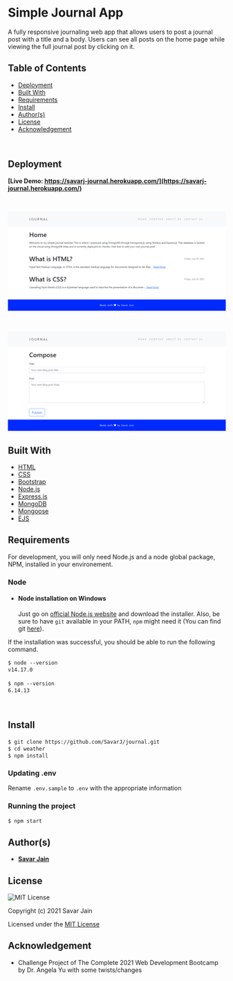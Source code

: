 # Simple Journal App

A fully responsive journaling web app that allows users to post a journal post with a title and a body. Users can see all posts on the home page while viewing the full journal post by clicking on it.

## Table of Contents

- [Deployment](#deployment)
- [Built With](#built-with)
- [Requirements](#requirements)
- [Install](#install)
- [Author(s)](#authors)
- [License](#license)
- [Acknowledgement](#acknowledgement)

</br>

## Deployment

**[Live Demo: https://savarj-journal.herokuapp.com/](https://savarj-journal.herokuapp.com/)**

<br>

![Journal-Home](public/images/journal-home.png)

<br>

![Journal-Compose](public/images/journal-compose.png)

## Built With

- [HTML](https://developer.mozilla.org/en-US/docs/Web/HTML)
- [CSS](https://developer.mozilla.org/en-US/docs/Web/CSS)
- [Bootstrap](https://getbootstrap.com/docs/5.0/getting-started/introduction/)
- [Node.js](https://nodejs.org/en/docs/)
- [Express.js](https://expressjs.com/en/5x/api.html)
- [MongoDB](https://docs.mongodb.com/drivers/node/current/)
- [Mongoose](https://mongoosejs.com/docs/)
- [EJS](https://ejs.co/)

## Requirements

For development, you will only need Node.js and a node global package, NPM, installed in your environement.

### Node

- #### Node installation on Windows

  Just go on [official Node.js website](https://nodejs.org/) and download the installer. Also, be sure to have `git` available in your PATH, `npm` might need it (You can find git [here](https://git-scm.com/)).

If the installation was successful, you should be able to run the following command.

    $ node --version
    v14.17.0

    $ npm --version
    6.14.13

</br>

## Install

    $ git clone https://github.com/SavarJ/journal.git
    $ cd weather
    $ npm install

### Updating .env

Rename `.env.sample` to `.env` with the appropriate information

### Running the project

    $ npm start

## Author(s)

- **[Savar Jain](https://jainsavar.com)**

## License

![MIT License](https://camo.githubusercontent.com/c97d380d0a98377c53391026883a89c16ded751eb41f9e57a53e009664447d50/68747470733a2f2f696d672e736869656c64732e696f2f62616467652f6c6963656e73652d4d49542532304c6963656e73652d626c75652e737667)

Copyright (c) 2021 Savar Jain

Licensed under the [MIT License](LICENSE)

## Acknowledgement

- Challenge Project of The Complete 2021 Web Development Bootcamp by Dr. Angela Yu with some twists/changes
